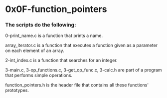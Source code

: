 # 0x0F-function_pointers
### The scripts do the following:
0-print_name.c is a function that prints a name.

array_iterator.c is a function that executes a function given as a parameter on each element of an array.

2-int_index.c is a function that searches for an integer.

3-main.c, 3-op_functions.c, 3-get_op_func.c, 3-calc.h are part of a program that performs simple operations.

function_pointers.h is the header file that contains all these functions' prototypes.